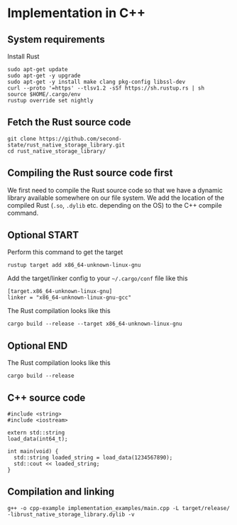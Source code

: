 
# Implementation in C++

## System requirements
Install Rust
```
sudo apt-get update
sudo apt-get -y upgrade
sudo apt-get -y install make clang pkg-config libssl-dev
curl --proto '=https' --tlsv1.2 -sSf https://sh.rustup.rs | sh
source $HOME/.cargo/env
rustup override set nightly

```

## Fetch the Rust source code
```
git clone https://github.com/second-state/rust_native_storage_library.git
cd rust_native_storage_library/
```

## Compiling the Rust source code first

We first need to compile the Rust source code so that we have a dynamic library available somewhere on our file system. We add the location of the compiled Rust (`.so`, `.dylib` etc. depending on the OS) to the C++ compile command.

## Optional START
Perform this command to get the target
```
rustup target add x86_64-unknown-linux-gnu
```

Add the target/linker config to your `~/.cargo/conf` file like this
```
[target.x86_64-unknown-linux-gnu]
linker = "x86_64-unknown-linux-gnu-gcc"
```
The Rust compilation looks like this
```
cargo build --release --target x86_64-unknown-linux-gnu
```
## Optional END

The Rust compilation looks like this
```
cargo build --release
```
## C++ source code
```
#include <string>
#include <iostream>

extern std::string
load_data(int64_t);

int main(void) {
  std::string loaded_string = load_data(1234567890);
  std::cout << loaded_string; 
}
```
## Compilation and linking
```
g++ -o cpp-example implementation_examples/main.cpp -L target/release/ -librust_native_storage_library.dylib -v
```